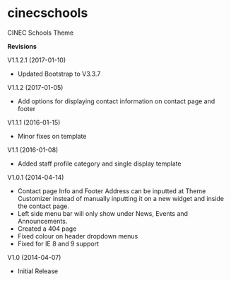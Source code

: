 # cinecschools
CINEC Schools Theme

<b>Revisions</b>

V1.1.2.1 (2017-01-10)<br />
- Updated Bootstrap to V3.3.7

V1.1.2 (2017-01-05)<br />
- Add options for displaying contact information on contact page and footer

V1.1.1 (2016-01-15)<br />
- Minor fixes on template

V1.1 (2016-01-08)<br />
- Added staff profile category and single display template

V1.0.1 (2014-04-14)<br />
- Contact page Info and Footer Address can be inputted at Theme Customizer instead of manually inputting it on a new widget and inside the contact page.<br />
- Left side menu bar will only show under News, Events and Announcements.<br />
- Created a 404 page<br />
- Fixed colour on header dropdown menus<br />
- Fixed for IE 8 and 9 support

V1.0 (2014-04-07)<br />
- Initial Release 

